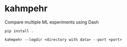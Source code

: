 # kahmpehr
Compare multiple ML experiments using Dash

```
pip install .
```

```
kahmpehr --logdir <directory with data> --port <port>
```
